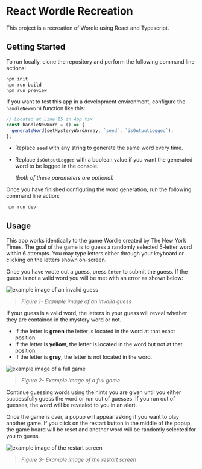 # React Wordle Recreation

This project is a recreation of Wordle using React and Typescript.

## Getting Started

To run locally, clone the repository and perform the following command line actions:

```bash
npm init
npm run build
npm run preview
```

If you want to test this app in a development environment, configure the `handleNewWord` function like this:

```js
// Located at Line 15 in App.tsx
const handleNewWord = () => {
  generateWord(setMysteryWordArray, `seed`, `isOutputLogged`);
};
```

- Replace `seed` with any string to generate the same word every time.
- Replace `isOutputLogged` with a boolean value if you want the generated word to be logged in the console.

  _(both of these parameters are optional)_

Once you have finished configuring the word generation, run the following command line action:

```bash
npm run dev
```

## Usage

This app works identically to the game Wordle created by The New York Times. The goal of the game is to guess a randomly selected 5-letter word within 6 attempts. You may type letters either through your keyboard or clicking on the letters shown on-screen.

Once you have wrote out a guess, press `Enter` to submit the guess. If the guess is not a valid word you will be met with an error as shown below:

![example image of an invalid guess](https://cdn.discordapp.com/attachments/749955411456557056/1260381956147908608/Screenshot_13.png?ex=668f1dab&is=668dcc2b&hm=a34dcefdde8fba64ca7f24db970c5cbaf718e634447d5da7235461c4384a7b10&)

> _Figure 1- Example image of an invalid guess_

If your guess is a valid word, the letters in your guess will reveal whether they are contained in the mystery word or not.

- If the letter is **green** the letter is located in the word at that exact position.
- If the letter is **yellow**, the letter is located in the word but not at that position.
- If the letter is **grey**, the letter is not located in the word.

![example image of a full game](https://cdn.discordapp.com/attachments/749955411456557056/1260389226378166322/Screenshot_15.png?ex=668f2470&is=668dd2f0&hm=69cfa9b085595431aff084aec495980c78dd8e1da478dd8fc9986ce532e3d378&)

> _Figure 2- Example image of a full game_

Continue guessing words using the hints you are given until you either successfully guess the word or run out of guesses. If you run out of guesses, the word will be revealed to you in an alert.

Once the game is over, a popup will appear asking if you want to play another game. If you click on the restart button in the middle of the popup, the game board will be reset and another word will be randomly selected for you to guess.

![example image of the restart screen](https://cdn.discordapp.com/attachments/749955411456557056/1260390033261854830/Screenshot_16.png?ex=668f2530&is=668dd3b0&hm=747657fabe7d9d2d328a03341277ae14fb3dba7e8cfef56004538a6ceae13983&)

> _Figure 3- Example image of the restart screen_
